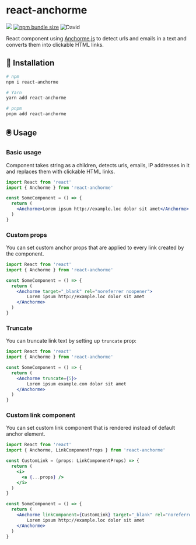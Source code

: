 # react-anchorme
  
![](https://github.com/potty/react-anchorme/workflows/Tests/badge.svg) [![npm bundle size](https://img.shields.io/bundlephobia/minzip/react-anchorme)](https://bundlephobia.com/result?p=react-anchorme) ![David](https://img.shields.io/david/potty/react-anchorme)

React component using [Anchorme.js](https://github.com/alexcorvi/anchorme.js) to detect urls and emails in a text and converts them into clickable HTML links.

## 🚀 Installation

```bash
# npm
npm i react-anchorme

# Yarn
yarn add react-anchorme

# pnpm
pnpm add react-anchorme
```

## 🖲 Usage

### Basic usage

Component takes string as a children, detects urls, emails, IP addresses in it and replaces them with clickable HTML links.

```jsx static
import React from 'react'
import { Anchorme } from 'react-anchorme'

const SomeComponent = () => {
  return (
    <Anchorme>Lorem ipsum http://example.loc dolor sit amet</Anchorme>
  )
}
```

### Custom props

You can set custom anchor props that are applied to every link created by the component.

```jsx static
import React from 'react'
import { Anchorme } from 'react-anchorme'

const SomeComponent = () => {
  return (
    <Anchorme target="_blank" rel="noreferrer noopener">
        Lorem ipsum http://example.loc dolor sit amet
    </Anchorme>
  )
}
```

### Truncate

You can truncate link text by setting up `truncate` prop:

```jsx static
import React from 'react'
import { Anchorme } from 'react-anchorme'

const SomeComponent = () => {
  return (
    <Anchorme truncate={5}>
        Lorem ipsum example.com dolor sit amet
    </Anchorme>
  )
}
```

### Custom link component

You can set custom link component that is rendered instead of default anchor element.

```jsx static
import React from 'react'
import { Anchorme, LinkComponentProps } from 'react-anchorme'

const CustomLink = (props: LinkComponentProps) => {
  return (
    <i>
      <a {...props} />
    </i>
  )
}

const SomeComponent = () => {
  return (
    <Anchorme linkComponent={CustomLink} target="_blank" rel="noreferrer noopener">
        Lorem ipsum http://example.loc dolor sit amet
    </Anchorme>
  )
}
```
